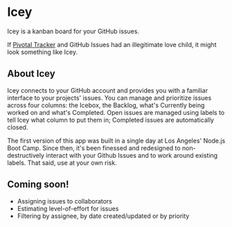 Icey
====

Icey is a kanban board for your GitHub issues.

If [Pivotal Tracker](http://pivotaltracker.com) and GitHub Issues had an illegitimate love child, it might look something like Icey.

About Icey
----------

Icey connects to your GitHub account and provides you with a familiar interface to your projects' issues. You can manage and prioritize issues across four columns: the Icebox, the Backlog, what's Currently being worked on and what's Completed. Open issues are managed using labels to tell Icey what column to put them in; Completed issues are automatically closed.

The first version of this app was built in a single day at Los Angeles' Node.js Boot Camp. Since then, it's been finessed and redesigned to non-destructively interact with your Github Issues and to work around existing labels. That said, use at your own risk.

Coming soon!
------------

* Assigning issues to collaborators
* Estimating level-of-effort for issues
* Filtering by assignee, by date created/updated or by priority